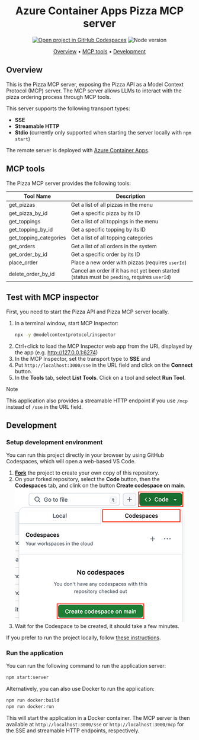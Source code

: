 <div align="center">

# Azure Container Apps Pizza MCP server

[![Open project in GitHub Codespaces](https://img.shields.io/badge/Codespaces-Open-blue?style=flat-square&logo=github)](https://codespaces.new/Azure-Samples/pizza-mcp-agents?hide_repo_select=true&ref=main&quickstart=true)
![Node version](https://img.shields.io/badge/Node.js->=22-3c873a?style=flat-square)

[Overview](#overview) • [MCP tools](#mcp-tools) • [Development](#development)

</div>

## Overview

This is the Pizza MCP server, exposing the Pizza API as a Model Context Protocol (MCP) server. The MCP server allows LLMs to interact with the pizza ordering process through MCP tools.

This server supports the following transport types:
- **SSE**
- **Streamable HTTP**
- **Stdio** (currently only supported when starting the server locally with `npm start`)

The remote server is deployed with [Azure Container Apps](https://learn.microsoft.com/azure/container-apps/overview).

## MCP tools

The Pizza MCP server provides the following tools:

| Tool Name | Description |
|-----------|-------------|
| get_pizzas | Get a list of all pizzas in the menu |
| get_pizza_by_id | Get a specific pizza by its ID |
| get_toppings | Get a list of all toppings in the menu |
| get_topping_by_id | Get a specific topping by its ID |
| get_topping_categories | Get a list of all topping categories |
| get_orders | Get a list of all orders in the system |
| get_order_by_id | Get a specific order by its ID |
| place_order | Place a new order with pizzas (requires `userId`) |
| delete_order_by_id | Cancel an order if it has not yet been started (status must be `pending`, requires `userId`) |

## Test with MCP inspector

First, you need to start the Pizza API and Pizza MCP server locally.

1. In a terminal window, start MCP Inspector:
    ```bash
    npx -y @modelcontextprotocol/inspector
    ```
2. Ctrl+click to load the MCP Inspector web app from the URL displayed by the app (e.g. http://127.0.0.1:6274)
3. In the MCP Inspector, set the transport type to **SSE** and 
3. Put `http://localhost:3000/sse` in the URL field and click on the **Connect** button.
4. In the **Tools** tab, select **List Tools**. Click on a tool and select **Run Tool**.

> [!NOTE]
> This application also provides a streamable HTTP endpoint if you use `/mcp` instead of `/sse` in the URL field. 

## Development

### Setup development environment

You can run this project directly in your browser by using GitHub Codespaces, which will open a web-based VS Code.

1. [**Fork**](https://github.com/Azure-Samples/pizza-mcp-agents/fork) the project to create your own copy of this repository.
2. On your forked repository, select the **Code** button, then the **Codespaces** tab, and clink on the button **Create codespace on main**.
   ![Screenshot showing how to create a new codespace](../../docs/images/codespaces.png?raw=true)
3. Wait for the Codespace to be created, it should take a few minutes.

If you prefer to run the project locally, follow [these instructions](../../README.md#use-your-local-environment).

### Run the application

You can run the following command to run the application server:

```bash
npm start:server
```

Alternatively, you can also use Docker to run the application:

```bash
npm run docker:build
npm run docker:run
```

This will start the application in a Docker container. The MCP server is then available at `http://localhost:3000/sse` or `http://localhost:3000/mcp` for the SSE and streamable HTTP endpoints, respectively.
